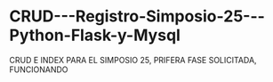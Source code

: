 # CRUD---Registro-Simposio-25---Python-Flask-y-Mysql
CRUD E INDEX PARA EL SIMPOSIO 25, PRIFERA FASE SOLICITADA, FUNCIONANDO
